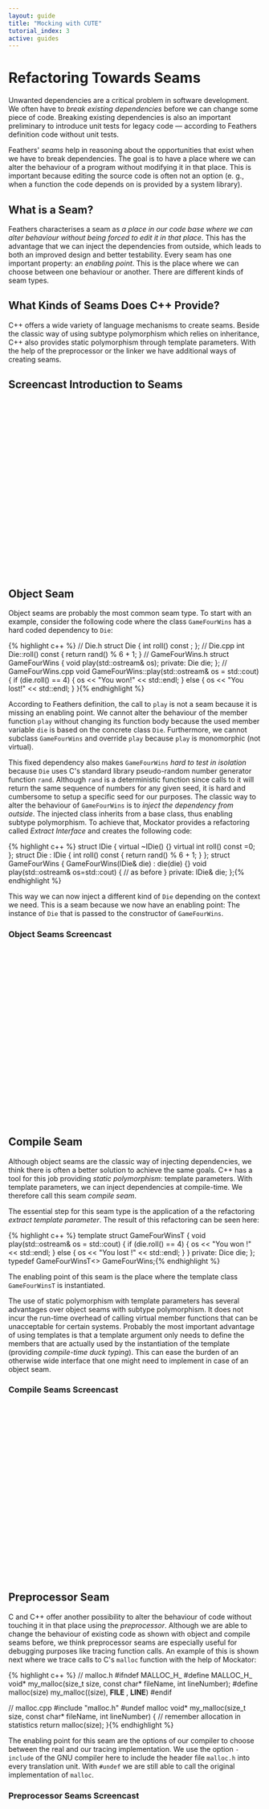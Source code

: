 ```yaml
---
layout: guide
title: "Mocking with CUTE"
tutorial_index: 3
active: guides
---
```


# Refactoring Towards Seams
<a name="refactoringtowardsseams"></a>

Unwanted dependencies are a critical problem in software development. We often have to _break existing dependencies_ before we can change some piece of code. Breaking existing dependencies is also an important preliminary to introduce unit tests for legacy code — according to Feathers definition code without unit tests.

Feathers' _seams_ help in reasoning about the opportunities that exist when we have to break dependencies. The goal is to have a place where we can alter the behaviour of a program without modifying it in that place. This is important because editing the source code is often not an option (e. g., when a function the code depends on is provided by a system library).

## What is a Seam?
<a name="whatisaseam"></a>

Feathers characterises a seam as _a place in our code base where we can alter behaviour without being forced to edit it in that place_. This has the advantage that we can inject the dependencies from outside, which leads to both an improved design and better testability. Every seam has one important property: an _enabling point_. This is the place where we can choose between one behaviour or another. There are different kinds of seam types.

## What Kinds of Seams Does C++ Provide?
<a name="whatkindsofseamsdoescppprovide"></a>

C++ offers a wide variety of language mechanisms to create seams. Beside the classic way of using subtype polymorphism which relies on inheritance, C++ also provides static polymorphism through template parameters. With the help of the preprocessor or the linker we have additional ways of creating seams.

## Screencast Introduction to Seams
<a name="screencastintroductiontoseams"></a>

<object width="425" height="344">
  <param name="movie" value="https://www.youtube.com/v/p4oM2bEZvAU&hl=en&fs=1"></param>
  <param name="allowFullScreen" value="true"></param>
  <param name="allowscriptaccess" value="always"></param>
  <embed src="https://www.youtube.com/v/p4oM2bEZvAU&hl=en&fs=1" type="application/x-shockwave-flash" allowscriptaccess="always" allowfullscreen="true" width="425" height="344"></embed>
</object>

## Object Seam
<a name="objectseam"></a>

Object seams are probably the most common seam type. To start with an example, consider the following code where the class `GameFourWins` has a hard coded dependency to `Die`:

{% highlight c++ %}
// Die.h
struct Die {
  int roll() const ;
};
// Die.cpp
int Die::roll() const {
  return rand() % 6 + 1;
}
// GameFourWins.h
struct GameFourWins {
  void play(std::ostream& os);
private:
  Die die;
};
// GameFourWins.cpp
void GameFourWins::play(std::ostream& os = std::cout) {
  if (die.roll() == 4) {
    os << "You won!" << std::endl;
  } else {
    os << "You lost!" << std::endl;
  }
}{% endhighlight %}

According to Feathers definition, the call to `play` is not a seam because it is missing an enabling point. We cannot alter the behaviour of the member function `play` without changing its function body because the used member variable `die` is based on the concrete class `Die`. Furthermore, we cannot subclass `GameFourWins` and override `play` because `play` is monomorphic (not virtual).

This fixed dependency also makes `GameFourWins` _hard to test in isolation_ because `Die` uses C's standard library pseudo-random number generator function `rand`. Although `rand` is a deterministic function since calls to it will return the same sequence of numbers for any given seed, it is hard and cumbersome to setup a specific seed for our purposes. The classic way to alter the behaviour of `GameFourWins` is to _inject the dependency from outside_. The injected class inherits from a base class, thus enabling subtype polymorphism. To achieve that, Mockator provides a refactoring called _Extract Interface_ and creates the following code:

{% highlight c++ %}
struct IDie {
  virtual ~IDie() {}
  virtual int roll() const =0;
};
struct Die : IDie {
  int roll() const {
    return rand() % 6 + 1;
  }
};
struct GameFourWins {
  GameFourWins(IDie& die) : die(die) {}
  void play(std::ostream& os=std::cout) {
    // as before
  }
private:
  IDie& die;
};{% endhighlight %}

This way we can now inject a different kind of `Die` depending on the context we need. This is a seam because we now have an enabling point: The instance of `Die` that is passed to the constructor of `GameFourWins`.

### Object Seams Screencast

<object width="425" height="344">
  <param name="movie" value="https://www.youtube.com/v/ozhRP0kobuk&hl=en&fs=1"></param>
  <param name="allowFullScreen" value="true"></param>
  <param name="allowscriptaccess" value="always"></param>
  <embed src="https://www.youtube.com/v/ozhRP0kobuk&hl=en&fs=1" type="application/x-shockwave-flash" allowscriptaccess="always" allowfullscreen="true" width="425" height="344"></embed>
</object>

## Compile Seam
<a name="compileseam"></a>

Although object seams are the classic way of injecting dependencies, we think there is often a better solution to achieve the same goals. C++ has a tool for this job providing _static polymorphism_: template parameters. With template parameters, we can inject dependencies at compile-time. We therefore call this seam _compile seam_.

The essential step for this seam type is the application of a the refactoring _extract template parameter_. The result of this refactoring can be seen here:

{% highlight c++ %}
template <typename Dice=Die>
struct GameFourWinsT {
  void play(std::ostream& os = std::cout) {
    if (die.roll() == 4) {
      os << "You won !" << std::endl;
    } else {
      os << "You lost !" << std::endl;
    }
  }
private:
  Dice die;
};
typedef GameFourWinsT<> GameFourWins;{% endhighlight %}

The enabling point of this seam is the place where the template class `GameFourWinsT` is instantiated.

The use of static polymorphism with template parameters has several advantages over object seams with subtype polymorphism. It does not incur the run-time overhead of calling virtual member functions that can be unacceptable for certain systems. Probably the most important advantage of using templates is that a template argument only needs to define the members that are actually used by the instantiation of the template (providing _compile-time duck typing_). This can ease the burden of an otherwise wide interface that one might need to implement in case of an object seam.

### Compile Seams Screencast

<object width="425" height="344">
  <param name="movie" value="https://www.youtube.com/v/c4El5wN2SBI&hl=en&fs=1"></param>
  <param name="allowFullScreen" value="true"></param>
  <param name="allowscriptaccess" value="always"></param>
  <embed src="https://www.youtube.com/v/c4El5wN2SBI&hl=en&fs=1" type="application/x-shockwave-flash" allowscriptaccess="always" allowfullscreen="true" width="425" height="344"></embed>
</object>

## Preprocessor Seam
<a name="preprocessorseam"></a>

C and C++ offer another possibility to alter the behaviour of code without touching it in that place using the _preprocessor_. Although we are able to change the behaviour of existing code as shown with object and compile seams before, we think preprocessor seams are especially useful for debugging purposes like tracing function calls. An example of this is shown next where we trace calls to C's `malloc` function with the help of Mockator:

{% highlight c++ %}
// malloc.h
#ifndef MALLOC_H_
#define MALLOC_H_
void* my_malloc(size_t size, const char* fileName, int lineNumber);
#define malloc(size) my_malloc((size), __FILE__ , __LINE__)
#endif

// malloc.cpp
#include "malloc.h"
#undef malloc
void* my_malloc(size_t size, const char* fileName, int lineNumber) {
  // remember allocation in statistics
  return malloc(size);
}{% endhighlight %}

The enabling point for this seam are the options of our compiler to choose between the real and our tracing implementation. We use the option `-include` of the GNU compiler here to include the header file `malloc.h` into every translation unit. With `#undef` we are still able to call the original implementation of `malloc`.

### Preprocessor Seams Screencast

<object width="425" height="344">
  <param name="movie" value="https://www.youtube.com/v/uv-AC_-QwKs&hl=en&fs=1"></param>
  <param name="allowFullScreen" value="true"></param>
  <param name="allowscriptaccess" value="always"></param>
  <embed src="https://www.youtube.com/v/uv-AC_-QwKs&hl=en&fs=1" type="application/x-shockwave-flash" allowscriptaccess="always" allowfullscreen="true" width="425" height="344"></embed>
</object>

## Link Seams
<a name="linkseam"></a>

Beside the separate preprocessing step that occurs before compilation, we also have a post-compilation step called linking in C and C++ that is used to combine the results the compiler has emitted. The linker gives us another kind of seam called _link seam_. We show three kinds of link seams here:

* _Shadowing functions_ through linking order (override functions in libraries with new definitions in object files)
* _Wrapping functions_ with GNU's linker option -wrap (GNU Linux only)
* _Run-time function interception_ with the preload functionality of the dynamic linker for shared libraries (GNU Linux and Mac OS X only)

### Link Seams Screencast

<object width="425" height="344">
  <param name="movie" value="https://www.youtube.com/v/jlP5lLOOixA&hl=en&fs=1"></param>
  <param name="allowFullScreen" value="true"></param>
  <param name="allowscriptaccess" value="always"></param>
  <embed src="https://www.youtube.com/v/jlP5lLOOixA&hl=en&fs=1" type="application/x-shockwave-flash" allowscriptaccess="always" allowfullscreen="true" width="425" height="344"></embed>
</object>

### Shadow Functions Through Linking Order

In this type of link seam we make use of the _linking order_. The linker incorporates any undefined symbols from libraries which have not been defined in the given object files. If we pass the object files first before the libraries with the functions we want to replace, the GNU linker prefers them over those provided by the libraries. Note that this would not work if we placed the library before the object files. In this case, the linker would take the symbol from the library and yield a duplicate definition error when considering the object file. Mockator helps in _shadowing functions_ and generates code and the necessary CDT build options to support this kind of link seam:

{% highlight c++ %}
// shadow_roll.cpp
#include "Die.h"
int Die::roll() const {
  return 4;
}
// test.cpp
void testGameFourWins () {
  // ...
}{% endhighlight %}

{% highlight bash %}
$ ar -r libGame.a Die.o GameFourWins.o
$ g++ -Ldir/to/GameLib -o Test test.o shadow_roll.o -lGame{% endhighlight %}

The order given to the linker is exactly as we need it to prefer the symbol in the object file since the library comes at the end of the list. This list is the enabling point of this kind of link seam. If we leave `shadow_roll.o` out, the original version of `roll` is called as defined in the static library `libGame.a`. This type of link seam has one big disadvantage: _it is not possible to call the original function anymore_. This would be valuable if we just want to wrap the call for logging or analysis purposes or do something additional with the result of the function call.

### Wrapping Functions With GNU's Linker

The GNU linker _ld_ provides a lesser-known feature which helps us to _call the original function_. This feature is available as a command line option called _wrap_. The man page of _ld_ describes its functionality as follows: "Use a wrapper function for symbol. Any undefined reference to symbol will be resolved to `__wrap_symbol`. Any undefined reference to `__real_symbol` will be resolved to symbol."

As an example, we compile `GameFourWins.cpp`. If we study the symbols of the object file, we see that the call to `Die::roll` — mangled as `_ZNK3Die4rollEv` according to Itanium's Application Binary Interface (ABI) that is used by GCC v4.x — is undefined (`nm` yields `U` for undefined symbols).

{% highlight bash %}
$ gcc -c GameFourWins.cpp -o GameFourWins.o
$ nm GameFourWins.o | grep roll
U _ZNK3Die4rollEv{% endhighlight %}

This satisfies the condition of an undefined reference to a symbol. Thus we can apply a wrapper function here. Note that this would not be true if the definition of the function `Die::roll` would be in the same translation unit as its calling origin. If we now define a function according to the specified naming schema `__wrap_symbol` and use the linker flag `-wrap`, our function gets called instead of the original one. Mockator helps in applying this seam type by creating the following code and the corresponding build options in Eclipse CDT:

{% highlight c++ %}
extern "C" {
  extern int __real__ZNK3Die4rollEv();
  int __wrap__ZNK3Die4rollEv() {
    // your intercepting functionality here
    return __real__ZNK3Die4rollEv();
  }
}{% endhighlight %}

{% highlight bash %}
$ g++ -Xlinker -wrap=_ZNK3Die4rollEv -o Test test.o GameFourWins.o Die.o{% endhighlight %}

To prevent the compiler from mangling the mangled name again, we need to define it in a C code block. Note that we also have to declare the function `__real_symbol` which we delegate to in order to satisfy the compiler. The linker will resolve this symbol to the original implementation of `Die::roll`.

Alas, this feature is _only available with the GNU tool chain on Linux_. GCC for Mac OS X does not offer the linker flag `-wrap`. A further constraint is that it _does not work with inline functions_ but this is the case with all link seams presented here. Additionally, when the function to be wrapped is part of a shared library, we cannot use this option.

### Run-time Function Interception

If we have to _intercept functions from shared libraries_, we can use this kind of link seam. It is based on the fact that it is possible to alter the _run-time linking behaviour_ of the loader `ld.so` in a way that it considers libraries that would otherwise not be loaded. This can be accomplished by the environment variable `LD_PRELOAD` that the loader `ld.so` interprets.

With this we can instruct the loader to prefer our function instead of the ones provided by libraries normally resolved through the environment variable `LD_LIBRARY_PATH` or the system library directories. As an example, consider the following code and the CDT build options which is generated by Mockator to intercept function calls to `Die::roll`:

{% highlight c++ %}
#include <dlfcn.h>
int rand(void) {
  typedef int (*funPtr)(void);
  static funPtr origFun = 0;
  if (!origFun) {
    void* tmpPtr = dlsym(RTLD_NEXT, "rand");
    origFun = reinterpret_cast<funPtr>(tmpPtr);
  }
  int notNeededHere = origFun();
  return 3;
}{% endhighlight %}

{% highlight bash %}
$ LD_PRELOAD=path/to/libRand.so executable{% endhighlight %}

The advantage of this solution compared to the first two link seams is that it _does not require re-linking_. It is solely based on altering the behaviour of `ld.so`. A disadvantage is that this mechanism is _unreliable with member functions_, because the member function pointer is not expected to have the same size as a void pointer.

# Using Test Doubles
<a name="usingtestdoubles"></a>

Although there are already various existing mock object libraries for C++, we believe that creating mock objects is still too complicated and time-consuming for developers. Mockator provides a _mock object library_ and an _Eclipse plug-in_ to create mock objects in a simple yet powerful way. Mockator leverages the new language facilities C++11 offers while still being compatible with C++98/03.

Features include:

* Mock classes and functions with sophisticated IDE support 
* Easy conversion from fake to mock objects that collect call traces
* Convenient specification of expected calls with C++11 initializer lists or with Boost assign including Eclipse linked edit mode support
* Support for regular expressions to match calls with expectations

## Creating Mock Objects
<a name="creatingmockobjects"></a>

<object width="425" height="344">
  <param name="movie" value="https://www.youtube.com/v/m_5ZMMmsY3M&hl=en&fs=1"></param>
  <param name="allowFullScreen" value="true"></param>
  <param name="allowscriptaccess" value="always"></param>
  <embed src="https://www.youtube.com/v/m_5ZMMmsY3M&hl=en&fs=1" type="application/x-shockwave-flash" allowscriptaccess="always" allowfullscreen="true" width="425" height="344"></embed>
</object>

## Move Test Double to Namespace
<a name="movetestdoubletonamespace"></a>

<object width="425" height="344">
  <param name="movie" value="https://www.youtube.com/v/z3wKo6aE7LI=en&fs=1"></param>
  <param name="allowFullScreen" value="true"></param>
  <param name="allowscriptaccess" value="always"></param>
  <embed src="https://www.youtube.com/v/z3wKo6aE7LI&hl=en&fs=1" type="application/x-shockwave-flash" allowscriptaccess="always" allowfullscreen="true" width="425" height="344"></embed>
</object>

## Converting Fake to Mock Objects
<a name="convertingfaketomockobjects"></a>

<object width="425" height="344">
  <param name="movie" value="https://www.youtube.com/v/FsXikqCiPLE=en&fs=1"></param>
  <param name="allowFullScreen" value="true"></param>
  <param name="allowscriptaccess" value="always"></param>
  <embed src="https://www.youtube.com/v/FsXikqCiPLE&hl=en&fs=1" type="application/x-shockwave-flash" allowscriptaccess="always" allowfullscreen="true" width="425" height="344"></embed>
</object>

## Toggle Mock Support
<a name="togglemocksupport"></a>

<object width="425" height="344">
  <param name="movie" value="https://www.youtube.com/v/CRX5_wdny_M=en&fs=1"></param>
  <param name="allowFullScreen" value="true"></param>
  <param name="allowscriptaccess" value="always"></param>
  <embed src="https://www.youtube.com/v/CRX5_wdny_M&hl=en&fs=1" type="application/x-shockwave-flash" allowscriptaccess="always" allowfullscreen="true" width="425" height="344"></embed>
</object>

## Registration Consistency
<a name="registrationconsistency"></a>

<object width="425" height="344">
  <param name="movie" value="https://www.youtube.com/v/vVxTAFhPRFk=en&fs=1"></param>
  <param name="allowFullScreen" value="true"></param>
  <param name="allowscriptaccess" value="always"></param>
  <embed src="https://www.youtube.com/v/vVxTAFhPRFk&hl=en&fs=1" type="application/x-shockwave-flash" allowscriptaccess="always" allowfullscreen="true" width="425" height="344"></embed>
</object>

## Mock Functions
<a name="mockfunctions"></a>

<object width="425" height="344">
  <param name="movie" value="https://www.youtube.com/v/iIlZSJ947GA=en&fs=1"></param>
  <param name="allowFullScreen" value="true"></param>
  <param name="allowscriptaccess" value="always"></param>
  <embed src="https://www.youtube.com/v/iIlZSJ947GA&hl=en&fs=1" type="application/x-shockwave-flash" allowscriptaccess="always" allowfullscreen="true" width="425" height="344"></embed>
</object>

## Using Regular Expressions For Expectations
<a name="usingregularexpressionsforexpectations"></a>

<object width="425" height="344">
  <param name="movie" value="https://www.youtube.com/v/z0hdYPA7gSg=en&fs=1"></param>
  <param name="allowFullScreen" value="true"></param>
  <param name="allowscriptaccess" value="always"></param>
  <embed src="https://www.youtube.com/v/z0hdYPA7gSg&hl=en&fs=1" type="application/x-shockwave-flash" allowscriptaccess="always" allowfullscreen="true" width="425" height="344"></embed>
</object>
